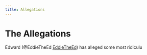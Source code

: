 ```yaml
---
title: Allegations
---
```


# The Allegations
Edward (@EddieTheEd [EddieTheEd](https://github.com/EddieTheEd)) has alleged some most ridiculu 






